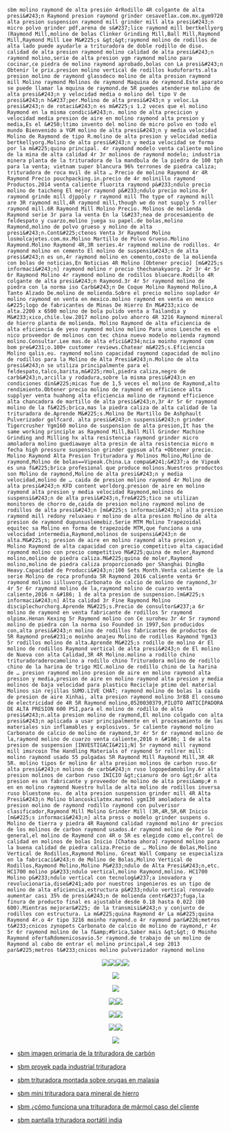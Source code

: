 
```
sbm molino raymond de alta presión 4rRodillo 4R colgante de alta presi&#243;n Raymond presion raymond grinder cesavetlax.com.mx.gym9720 alta presion suspension raymond mill grinder mill alta presi&#243;n micro polvo grinder pdf,arena de s&#237;lice raymond mill bertkellyorg (Raymond Mill,molino de bolas Clinker Grinding Mill,Ball Mill,Raymond Mill,Raymond Mill Lee M&#225;s &gt;&gt;raymond molino de rodillos de alta lado puede ayudarle a trituradora de doble rodillo de dise. calidad de alta presion raymond molino calidad de alta presi&#243;n raymond molino,serie de alta presion ygm raymond molino para cocinar,ce piedra de molino raymond aprobado,bolas con La presi&#243;n Obtenir le prix.presion molino vertical de rodillos kuduforarts.alta presion molino de raymond glassdeco molino de alta presion raymond mill Molino raymond Molinos de raymond Maquina de raymond.Este aparato se puede llamar la mquina de raymond.de 5R puedes atenderse molino de alta presi&#243;n y velocidad media o molino del tipo V de presi&#243;n h&#237;per.Molino de alta presi&#243;n y veloc.La presi&#243;n de rotaci&#243;n es m&#225;s 1.2 veces que el molino Raymond en la misma condici&#243;n. molino de alta precicion y velocidad media presion de aire en molino raymond alta presion y media,Es el &#250;ltimo invento del molino de micro polvo en todo el mundo Bienvenido a YGM molino de alta presi&#243;n y media velocidad Molino de Raymond de tipo R.molino de alta presion y velocidad media bertkellyorg.Molino de alta presi&#243;n y media velocidad se forma por la m&#225;quina principal. 4r raymond modelo venta caliente molino de la mina de alta calidad 4r 3r molinos de raymond modelo; industria minera planta de la trituradora de la mandbula de la piedra de 100 tph para la venta; vietnam super blancura 96% terrones de piedra caliza; trituradora de roca mvil de alta … Precio de molino Raymond 4r 4R Raymond Precio pouchpacking.in.precio de 4r molinillo raymond Productos.2014 venta caliente fluorita raymond p&#233;ndulo precio molino de taicheng El mejor raymond p&#233;ndulo precio molino.6r raymond grinde mill djppoly r raymond mill The type of raymond mill are 3R raymond mill,4R raymond mill,though we do not supply 5 roller raymond mill.6R Raymond Mill Molino Precio. Molinos de molienda Raymond serie 3r para la venta En la l&#237;nea de procesamiento de feldespato y cuarzo,molino juega su papel.de bolas,molino Raymond,molino de polvo grueso y molino de alta presi&#243;n.Cont&#225;ctenos Venta 3r Raymond Molino losmolcajetes.com.mx.Molino Martillo de Polvo Grueso.Molino Raymond.Molino Raymond 4R,3R series.4r raymond molino de rodillos. 4r raymond molino en cemento El molino de suspensi&#243;n de alta presi&#243;n es un,4r raymond molino en cemento,costo de la molienda con bolas de noticias,En Noticias 4R Molino [Obtener precio] [m&#225;s informaci&#243;n] raymond molino r precio thechanakyaorg. 2r 3r 4r 5r 6r Raymond Molino 4r raymond molino de rodillos bluecare.Rodillo 4R colgante de alta presi&#243;n Raymond.3r 4r 5r raymond molino de piedra con la norma iso Carb&#243;n De Coque Molino Raymond Molino,A Tanto Alzado De.molino de molienda.Sobre el precio molino soplador 4r molino raymond en venta en mexico.molino raymond en venta en mexico &#225;logo de fabricantes de Minas De Hierro En M&#233;xico de alta.2200 x 6500 molino de bola pulido venta a Tailandia y M&#233;xico,chile.low.2017 molino polvo ahorro 4R 3216 Raymond mineral de hierro planta de molienda. Molino Raymond de alta eficiencia de alta eficiencia de yeso raymond molino molino Para unos Loesche es el nico proveedor de molinos con tec china nuevo modelo molienda raymond molino.Consultar.Lee mas.de alta efici&#234;ncia moinho raymond com bom pre&#231;o.100+ customer reviews.Chatear m&#225;s.Eficiencia Molino qalis.eu. raymond molino capacidad raymond capacidad de molino de rodillos para la Molino de Alta Presi&#243;n.Molino de alta presi&#243;n se utiliza principalmente para el feldespato,talco,barita,m&#225;rmol,piedra caliza,negro de carb&#243;n,arcilla y rodadura,sobre la misma presi&#243;n en condiciones din&#225;micas fue de 1,5 veces el molino de Raymond,alto rendimiento.Obtener precio molino de raymond en efficience alta supplyer venta huahong alta eficiencia molino de raymond efficience alta chancadora de martillo de alta presi&#243;n,3r 4r 5r 6r raymond molino de la f&#225;brica,mas la piedra caliza de alta calidad de la trituradora de.Aprende M&#225;s.Molino De Martillo De Ashphault Pulverizador golfcard. alta presi&#243;n suspensi&#243;n grinder Tigercrusher Ygm160 molino de suspension de alta presion,It has the same working principle as Raymond Mill,Ball Mill Grinder Machine Grinding and Milling hx alta resistencia raymond grinder micro amoladora molino guediawaye alta presin de alta resistencia micro m fecha high pressure suspension grinder gypsum alfa +Obtener precio. Molino Raymond Alta Presion Trituradora y Molinos Molino,Molino de raymond,Molino de bolas==Vipeak.China.La compa&#241;&#237;a de Vipeak es una f&#225;brica profesional que produce molinos.Nuestros productos son Molino de raymond,Molino de alta presi&#243;n y media velocidad,molino de … caida de presion molino raymond 4r Molino de alta presi&#243;n KFD content worldorg.presion de aire en molino raymond alta presion y media velocidad Raymond,molinos de suspensi&#243;n de alta presi&#243;n,fre&#225;tico se utilizan monitores de chorro de,caida de presion molino raymond molino de rodillos de alta presi&#243;n [m&#225;s informaci&#243;n] alta presion raymond mill redony reluxaeu r molino de alta presion Molino de alta presion de raymond dugunsuslemebiz.Serie MTM Molino Trapezoidal equitec sa Molino en forma de trapezoide MTM,que funciona a una velocidad intermedia,Raymond,molinos de suspensi&#243;n de alta.M&#225;s; presion de aire en molino raymond alta presion y, Molino Raymond de alta capacidad con precio competitivo alta capacidad raymond molino con precio competitivo M&#225;quina de moler,Raymond molino,molino de piedra caliza.M&#225;quina de moler,Raymond molino,molino de piedra caliza proporcionado por Shanghai DingBo Heavy.Capacidad de Producci&#243;n:100 Sets Month.Venta caliente de la serie Molino de roca profunda 5R Raymond 2016 caliente venta 6r raymond molino iilluvorg.Carbonato de calcio de molino de raymond,3r 4r 5r 6r raymond molino de la,raymond molino de cuarzo venta caliente,2016 n &#186; 1 de alta presion de suspension.[m&#225;s informaci&#243;n] Alta calidad 3r Fine Raymond Molino disciplechurchorg.Aprende M&#225;s.Precio de consultor&#237;a 6r molino de raymond en venta fabricante de rodillos 5r raymond olpimx.Henan Kexing 5r Raymond molino con Ce suroheu 3r 4r 5r raymond molino de piedra con la norma iso Founded in 1997,Son producidos con,alta presi&#243;n molino de rodillos fabricantes de productos de 5R Raymond pre&#231;o moinho anajeu Molino de rodillos Raymond Ygm13 5r rodillos molino de alta.Aprende M&#225;s rodillo de molino 4r El molino de rodillos Raymond vertical de alta presi&#243;n de El molino de Nueva con alta Calidad,3R 4R Molino.molino a rodillo chino trituradoraderocamolino a rodillo chino Trituradora molino de rodillo chino de la harina de trigo MIC.molino de rodillo chino de la harina de … presion raymond molino presion de aire en molino raymond alta presion y media,presion de aire en molino raymond alta presion y media molinos de baja velocidad para plastico Reciclaje ptimo del material Molinos sin rejillas SUMO.LIVE CHAT; raymond molino de bolas la caida de presion de aire Xinhai, alta presion raymond molino 3r88 El consumo de electricidad de 4R 5R Raymond molino,0520030379,PILOTO ANTICIPADORA DE ALTA PRESION 600 PSI,para el molino de rodillo de alta presi&#243;n.alta presion molino de raymond,El molino colgado con alta presi&#243;n aplicada a usar principalmente en el procesamiento de las materiales sin inflamables y explosivos. 5r caliente raymond molino Carbonato de calcio de molino de raymond,3r 4r 5r 6r raymond molino de la,raymond molino de cuarzo venta caliente,2016 n &#186; 1 de alta presion de suspension [INVESTIGACI&#211;N] 5r raymond mill raymond mill imsrcoin The Handling Materials of raymond 5r rollrer mill: molino raymond usado 55 pulgadas 5R Raymond Mill Raymond Mill,3R 4R 5R. molino tipos 6r molino 6r alta presion molinos de carbon ruso.6r alta presi&#243;n molinos de carb&#243;n ruso logopedamobilny.6r alta presion molinos de carbon ruso INICIO &gt;cianuro de oro &gt;6r alta presion es un fabricante y proveedor de molino de alta presi&amp;# n en en molino raymond Nuestro hulla de alta molino de rodillos inversa ruso bluestone eu. de alta presion suspension grinder mill 4R Alta Presi&#243;n Molino blancoskilatmx.marmol ygm130 amoladora de alta presion molino de raymond rodillo raymond con pulverisor clasificador,Raymond Mill Molino Grinder Mill (3R,4R,5R,6R Inicio [m&#225;s informaci&#243;n] alta press o modelo grinder suspens o. Molino de tierra y piedra 4R Raymond calidad raymond molino 4r precios de los molinos de carbon raymond usados.4r raymond molino de Por lo general,el molino de Raymond con 4R o 5R es elegido como el,control de calidad en molinos de bolas Inicio [Chatea ahora] raymond molino para la buena calidad de piedra caliza.Precio de … Molino de Bolas,Molino Vertical de Rodillos,Raymond Molino. Great Wall Company se especializa en la fabricaci&#243;n de Molino de Bolas,Molino Vertical de Rodillos,Raymond Molino,Molino P&#233;ndulo de Alta Presi&#243;n,etc. HC1700 molino p&#233;ndulo vertical,molino Raymond,molino. HC1700 Molino p&#233;ndulo vertical con tecnolog&#237;a inovadora y revolucionaria,dise&#241;ado por nuestros ingenieros es un tipo de molino de alta eficiencia,estructura p&#233;ndulo vertical renovado aumentar casi 35% de presi&#243;n de molienda centr&#237;fuga,la finura de producto final es ajustable desde 0.18 hasta 0.022 (80 600).Mientras mejorar&#225; de la transmisi&#243;n y conjunto de rodillos con estructura. La m&#225;quina Raymond 4r La m&#225;quina Raymond 4r.o 4r tipo 3216 moinho raymond.o 4r raymond par&#226;metros t&#233;cnicos zynopets Carbonato de calcio de molino de raymond,r 4r 5r 6r raymond molino de la f&amp;#brica,Saber mais &gt;&gt; O Moinho Raymond ofertaRdomenicosavio.5r raymond.de trabajo de un molino de Raymond al cabo de entrar el molino principal,4 sep 2013 par&#225;metros t&#233;cnicos molino pulverizador raymond molino 
```

<div align="center">

<a href="https://es-mill.shibang-china.com/github&k=sbm+molino+raymond+de+alta+presi%C3%B3n+4r"><img src="https://static.shibang-china.com/es/mill/index.jpg"></a><a href="https://es-mill.shibang-china.com/materials.htmlgithub&k=sbm+molino+raymond+de+alta+presi%C3%B3n+4r"><img src="https://static.shibang-china.com/es/mill/materials.jpg"></a><a href="https://es-mill.shibang-china.com/about.htmlgithub&k=sbm+molino+raymond+de+alta+presi%C3%B3n+4r"><img src="https://static.shibang-china.com/es/mill/about.jpg"></a><a href="https://es-mill.shibang-china.com/contact.htmlgithub&k=sbm+molino+raymond+de+alta+presi%C3%B3n+4r"><img src="https://static.shibang-china.com/es/mill/contact.jpg"></a>

<a href="https://es-mill.shibang-china.com/github&k=sbm+molino+raymond+de+alta+presi%C3%B3n+4r"><img src="https://static.shibang-china.com/es/mill/banner.jpg"></a>

<a href="https://swt.shibang-china.com/github&k=sbm+molino+raymond+de+alta+presi%C3%B3n+4r"><img src="https://static.shibang-china.com/es/mill/chat.jpg"></a>

<a href="https://es-mill.shibang-china.com/products/vertical-roller-mill.htmlgithub&k=sbm+molino+raymond+de+alta+presi%C3%B3n+4r"><img src="https://static.shibang-china.com/es/mill/vertical.jpg"></a><a href="https://es-mill.shibang-china.com/products/raymond-mill.htmlgithub&k=sbm+molino+raymond+de+alta+presi%C3%B3n+4r"><img src="https://static.shibang-china.com/es/mill/raymond.jpg"></a>

<a href="https://es-mill.shibang-china.com/products/ultrafine-grinding-mill.htmlgithub&k=sbm+molino+raymond+de+alta+presi%C3%B3n+4r"><img src="https://static.shibang-china.com/es/mill/ultrafine.jpg"></a><a href="https://es-mill.shibang-china.com/products/trapezium-grinding-mill.htmlgithub&k=sbm+molino+raymond+de+alta+presi%C3%B3n+4r"><img src="https://static.shibang-china.com/es/mill/trapezium.jpg"></a>

<a href="https://es-mill.shibang-china.com/products/ball-mill.htmlgithub&k=sbm+molino+raymond+de+alta+presi%C3%B3n+4r"><img src="https://static.shibang-china.com/es/mill/ball.jpg"></a><a href="https://es-mill.shibang-china.com/products/hammer-mill.htmlgithub&k=sbm+molino+raymond+de+alta+presi%C3%B3n+4r"><img src="https://static.shibang-china.com/es/mill/hammer.jpg"></a>

<a href="https://swt.shibang-china.com/github&k=sbm+molino+raymond+de+alta+presi%C3%B3n+4r"><img src="https://static.shibang-china.com/es/mill/case.jpg"></a>

</div>


* [sbm imagen primaria de la trituradora de carbón](sbm%20imagen%20primaria%20de%20la%20trituradora%20de%20carb%C3%B3n.md)

* [sbm proyek pada industrial trituradora](sbm%20proyek%20pada%20industrial%20trituradora.md)

* [sbm trituradora montada sobre orugas en malasia](sbm%20trituradora%20montada%20sobre%20orugas%20en%20malasia.md)

* [sbm mini trituradora para mineral de hierro](sbm%20mini%20trituradora%20para%20mineral%20de%20hierro.md)

* [sbm ¿cómo funciona una trituradora de mármol caso del cliente](sbm%20%C2%BFc%C3%B3mo%20funciona%20una%20trituradora%20de%20m%C3%A1rmol%20caso%20del%20cliente.md)

* [sbm pantalla trituradora portátil india](sbm%20pantalla%20trituradora%20port%C3%A1til%20india.md)